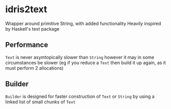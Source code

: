 # idris2text
Wrapper around primitive String, with added functionality
Heavily inspired by Haskell's text package

## Performance
`Text` is never asymtopically slower than `String` however it may in some circumstances be slower
(eg if you reduce a `Text` then build it up again, as it must perform 2 allocations)

## Builder
`Builder` is designed for faster construction of `Text` or `String` by using a linked list of small chunks of `Text`
